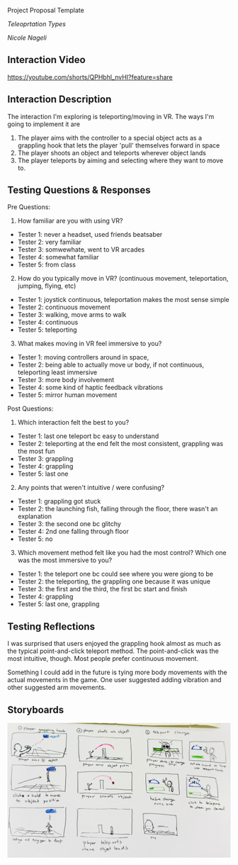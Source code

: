 Project Proposal Template

*Teleoprtation Types*

*Nicole Nageli*
## Interaction Video
https://youtube.com/shorts/QPHbhl_nvHI?feature=share

## Interaction Description

The interaction I'm exploring is teleporting/moving in VR.
The ways I'm going to implement it are 
1) The player aims with the controller to a special object acts as a grappling hook that lets the player 'pull' themselves forward in space
2) The player shoots an object and teleports wherever object lands
3) The player teleports by aiming and selecting where they want to move to.

## Testing Questions & Responses
Pre Questions:
1) How familiar are you with using VR?
* Tester 1: never a headset, used friends beatsaber
* Tester 2: very familiar
* Tester 3: somwewhate, went to VR arcades
* Tester 4: somewhat familiar
* Tester 5: from class

2) How do you typically move in VR? (continuous movement, teleportation, jumping, flying, etc)
* Tester 1: joystick continuous, teleportation makes the most sense simple
* Tester 2: continuous movement
* Tester 3: walking, move arms to walk
* Tester 4: continuous
* Tester 5: teleporting

3) What makes moving in VR feel immersive to you?
* Tester 1: moving controllers around in space, 
* Tester 2: being able to actually move ur body, if not continuous, teleporting least immersive
* Tester 3: more body involvement
* Tester 4: some kind of haptic feedback vibrations
* Tester 5: mirror human movement

Post Questions:
1) Which interaction felt the best to you?
* Tester 1: last one teleport bc easy to understand
* Tester 2: teleporting at the end felt the most consistent, grappling was the most fun
* Tester 3: grappling
* Tester 4: grappling
* Tester 5: last one

2) Any points that weren't intuitive / were confusing?
* Tester 1: grappling got stuck
* Tester 2: the launching fish, falling through the floor, there wasn't an explanation
* Tester 3: the second one bc glitchy
* Tester 4: 2nd one falling through floor
* Tester 5: no

3) Which movement method felt like you had the most control? Which one was the most immersive to you?
* Tester 1: the teleport one bc could see where you were giong to be
* Tester 2: the teleporting, the grappling one because it was unique
* Tester 3: the first and the third, the first bc start and finish
* Tester 4: grappling
* Tester 5: last one, grappling

## Testing Reflections
I was surprised that users enjoyed the grappling hook almost as much as the typical point-and-click teleport method. The point-and-click was the most intuitive, though. Most people prefer continuous movement.

Something I could add in the future is tying more body movements with the actual movements in the game. One user suggested adding vibration and other suggested arm movements.

## Storyboards

![Storyboards](VR_Interaction_Storyboards.jpeg)